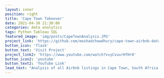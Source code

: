 ```yaml
---
layout: inner
position: right
title: 'Cape Town Takeover'
date: 2021-04-30 21:30:00
categories: data analytics
tags: Python Tableau SQL
featured_image: 'img/posts/CapeTownAnalysis.JPG'
project_link: 'https://github.com/mashadchowdhury/cape-town-airbnb-data-analysis.git'
button_icon: 'flask'
button_text: 'Visit Project'
project_link2: 'https://www.youtube.com/watch?v=yCvuurHfHr0'
button_icon2: 'youtube'
button_text2: 'YouTube Link'
lead_text: "Analysis of all Airbnb listings in Cape Town, South Africa using Tableau and Python"
---
```


